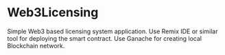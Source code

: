 # Web3Licensing
Simple Web3 based licensing system application. Use Remix IDE or similar tool for deploying the smart contract. Use Ganache for creating local Blockchain network.
